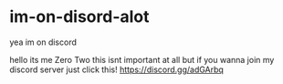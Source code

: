 # im-on-disord-alot
yea im on discord



hello its me Zero Two this isnt important at all but if you wanna join my discord server just click this! https://discord.gg/adGArbq
